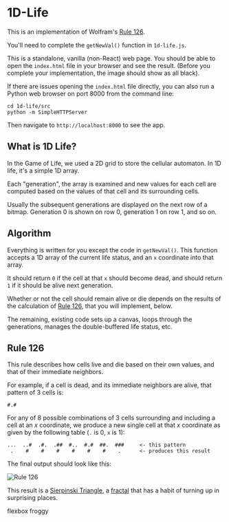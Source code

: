 # 1D-Life

This is an implementation of Wolfram's [Rule
126](http://mathworld.wolfram.com/Rule126.html).

You'll need to complete the `getNewVal()` function in `1d-life.js`.

This is a standalone, vanilla (non-React) web page. You should be
able to open the `index.html` file in your browser and see the
result. (Before you complete your implementation, the image should
show as all black).

If there are issues opening the `index.html` file directly, you can
also run a Python web browser on port 8000 from the command line:

```
cd 1d-life/src
python -m SimpleHTTPServer
```

Then navigate to `http://localhost:8000` to see the app.


## What is 1D Life?

In the Game of Life, we used a 2D grid to store the cellular automaton.
In 1D life, it's a simple 1D array.

Each "generation", the array is examined and new values for each cell
are computed based on the values of that cell and its surrounding
cells.

Usually the subsequent generations are displayed on the next row of a
bitmap. Generation 0 is shown on row 0, generation 1 on row 1, and so
on.

## Algorithm

Everything is written for you except the code in `getNewVal()`. This
function accepts a 1D array of the current life status, and an `x`
coordinate into that array.

It should return `0` if the cell at that `x` should become dead, and
should return `1` if it should be alive next generation.

Whether or not the cell should remain alive or die depends on the
results of the calculation of [Rule 126](#rule-126), that you will
implement, below.

The remaining, existing code sets up a canvas, loops through the
generations, manages the double-buffered life status, etc.

## Rule 126

This rule describes how cells live and die based on their own values,
and that of their immediate neighbors.

For example, if a cell is dead, and its immediate neighbors are alive,
that pattern of 3 cells is:

```
#.#
```

For any of 8 possible combinations of 3 cells surrounding and
including a cell at an _x_ coordinate, we produce a new single cell
at that _x_ coordinate as given by the following table (`.` is 0, `x`
is 1):

```
...  ..#  .#.  .##  #..  #.#  ##.  ###     <- this pattern
 .    #    #    #    #    #    #    .      <- produces this result
```

The final output should look like this:

![Rule 126](img/rule126.png)

This result is a [Sierpinski
Triangle](https://en.wikipedia.org/wiki/Sierpinski_triangle), a
[fractal](https://en.wikipedia.org/wiki/Fractal) that has a habit of
turning up in surprising places.


flexbox froggy
	